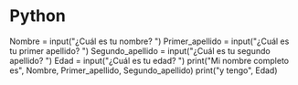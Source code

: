 # Python
Nombre = input("¿Cuál es tu nombre? ")
Primer_apellido = input("¿Cuál es tu primer apellido? ")
Segundo_apellido = input("¿Cuál es tu segundo apellido? ")
Edad = input("¿Cuál es tu edad? ")
print("Mi nombre completo es", Nombre, Primer_apellido, Segundo_apellido)
print("y tengo", Edad)
